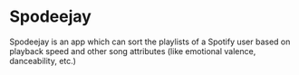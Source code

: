 # Spodeejay

Spodeejay is an app which can sort the playlists of a Spotify user based on playback speed and other song attributes (like emotional valence, danceability, etc.)
